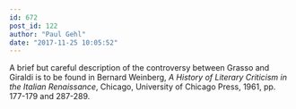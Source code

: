 ```yaml
---
id: 672
post_id: 122
author: "Paul Gehl"
date: "2017-11-25 10:05:52"
---
```

A brief but careful description of the controversy between Grasso and Giraldi is to be found in Bernard Weinberg, *A History of Literary Criticism in the Italian Renaissance*, Chicago, University of Chicago Press, 1961, pp. 177-179 and 287-289.
